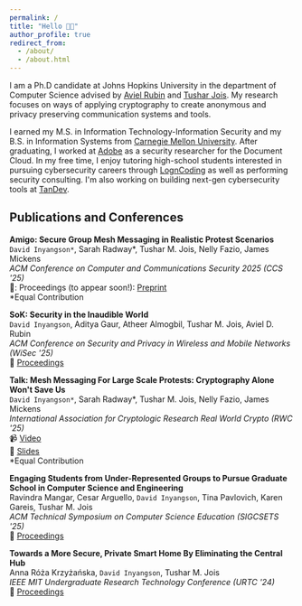 ```yaml
---
permalink: /
title: "Hello 👋🏾"
author_profile: true
redirect_from: 
  - /about/
  - /about.html
---
```

I am a Ph.D candidate at Johns Hopkins University in the department of Computer Science advised by [Aviel Rubin](https://engineering.jhu.edu/faculty/aviel-rubin/) and [Tushar Jois](https://tjo.is).  My research focuses on ways of applying cryptography to create anonymous and privacy preserving communication systems and tools.

I earned my M.S. in Information Technology-Information Security and my B.S. in Information Systems from [Carnegie Mellon University](https://www.cmu.edu).  After graduating, I worked at [Adobe](https://www.adobe.com/documentcloud.html) as a security researcher for the Document Cloud.  In my free time, I enjoy tutoring high-school students interested in pursuing cybersecurity careers through [LognCoding](https://www.logncoding.com/index.html) as well as performing security consulting.  I'm also working on building next-gen cybersecurity tools at [TanDev](https://tandev.us).

## Publications and Conferences
**Amigo: Secure Group Mesh Messaging in Realistic Protest Scenarios**  
`David Inyangson*`, Sarah Radway\*, Tushar M. Jois, Nelly Fazio, James Mickens  
*ACM Conference on Computer and Communications Security 2025 (CCS '25)*  
📝: Proceedings (to appear soon!): [Preprint](https://eprint.iacr.org/2024/1872)  
*Equal Contribution

**SoK: Security in the Inaudible World**  
`David Inyangson`, Aditya Gaur, Atheer Almogbil, Tushar M. Jois, Aviel D. Rubin  
*ACM Conference on Security and Privacy in Wireless and Mobile Networks (WiSec '25)*  
📝 [Proceedings](https://eprint.iacr.org/2024/1872)

**Talk: Mesh Messaging For Large Scale Protests: Cryptography Alone Won't Save Us**  
`David Inyangson*`, Sarah Radway\*, Tushar M. Jois, Nelly Fazio, James Mickens  
*International Association for Cryptologic Research Real World Crypto (RWC '25)*  
📹 [Video](https://youtu.be/l5lInx9-vP8)  
📝 [Slides](https://iacr.org/submit/files/slides/2025/rwc/rwc2025/105/105_slides.pdf)  
*Equal Contribution

**Engaging Students from Under-Represented Groups to Pursue Graduate School in Computer Science and Engineering**  
Ravindra Mangar, Cesar Arguello, `David Inyangson`, Tina Pavlovich, Karen Gareis, Tushar M. Jois  
*ACM Technical Symposium on Computer Science Education (SIGCSETS '25)*  
📝 [Proceedings](https://dl.acm.org/doi/10.1145/3641554.3701956)

**Towards a More Secure, Private Smart Home By Eliminating the Central Hub**  
Anna Róża Krzyżańska, `David Inyangson`, Tushar M. Jois  
*IEEE MIT Undergraduate Research Technology Conference (URTC '24)*  
📝 [Proceedings](https://ieeexplore.ieee.org/document/10937572)
